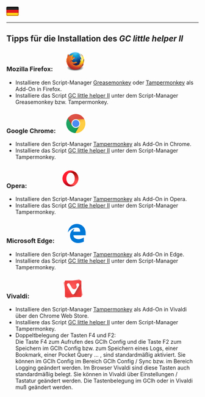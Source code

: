 <a href="#user-content-de" title=""><img src="../images/flag_de.png"></a>

---
## Tipps für die Installation des *GC little helper II* <a id="user-content-de"></a>  

### Mozilla Firefox: <span> &nbsp; &nbsp; &nbsp; &nbsp; </span> <img src="/images/mozilla_firefox_logo_small.png" title="Mozilla Firefox" alt="Mozilla Firefox">
* Installiere den Script-Manager [Greasemonkey](https://addons.mozilla.org/de/firefox/addon/greasemonkey/) oder [Tampermonkey](https://addons.mozilla.org/de/firefox/addon/tampermonkey/) als Add-On in Firefox. 
* Installiere das Script [GC little helper II](https://github.com/2Abendsegler/GClh/raw/master/gc_little_helper_II.user.js) unter dem Script-Manager Greasemonkey bzw. Tampermonkey.  

### Google Chrome: <span> &nbsp; &nbsp; &nbsp; </span> <img src="/images/google_chrome_logo_small.png" title="Google Chrom" alt="Google Chrom"> 
* Installiere den Script-Manager [Tampermonkey](https://chrome.google.com/webstore/detail/tampermonkey/dhdgffkkebhmkfjojejmpbldmpobfkfo) als Add-On in Chrome. 
* Installiere das Script [GC little helper II](https://github.com/2Abendsegler/GClh/raw/master/gc_little_helper_II.user.js) unter dem Script-Manager Tampermonkey.  

### Opera: <span> &nbsp; &nbsp; &nbsp; &nbsp; &nbsp; &nbsp; &nbsp; &nbsp; &nbsp; &nbsp; &nbsp; </span> <img src="/images/opera_logo_small.png" title="Opera" alt="Opera"> 
* Installiere den Script-Manager [Tampermonkey](https://addons.opera.com/de/extensions/details/tampermonkey-beta) als Add-On in Opera. 
* Installiere das Script [GC little helper II](https://github.com/2Abendsegler/GClh/raw/master/gc_little_helper_II.user.js) unter dem Script-Manager Tampermonkey.  

### Microsoft Edge: <span> &nbsp; &nbsp; &nbsp; &nbsp; </span> <img src="/images/microsoft_edge_logo_small.png" title="Microsoft Edge" alt="Microsoft Edge">
* Installiere den Script-Manager [Tampermonkey](https://www.microsoft.com/en-us/store/p/tampermonkey/9nblggh5162s) als Add-On in Edge. 
* Installiere das Script [GC little helper II](https://github.com/2Abendsegler/GClh/raw/master/gc_little_helper_II.user.js) unter dem Script-Manager Tampermonkey.  

### Vivaldi: <span> &nbsp; &nbsp; &nbsp; &nbsp; &nbsp; &nbsp; &nbsp; &nbsp; &nbsp; &nbsp; &nbsp; </span> <img src="/images/vivaldi_logo_small.png" title="Vivaldi" alt="Vivaldi"> 
* Installiere den Script-Manager [Tampermonkey](https://chrome.google.com/webstore/detail/tampermonkey/dhdgffkkebhmkfjojejmpbldmpobfkfo) als Add-On in Vivaldi über den Chrome Web Store. 
* Installiere das Script [GC little helper II](https://github.com/2Abendsegler/GClh/raw/master/gc_little_helper_II.user.js) unter dem Script-Manager Tampermonkey.
* Doppeltbelegung der Tasten F4 und F2:  
Die Taste F4 zum Aufrufen des GClh Config und die Taste F2 zum Speichern im GClh Config bzw. zum Speichern eines Logs, einer Bookmark, einer Pocket Query ... , sind standardmäßig aktiviert. Sie können im GClh Config im Bereich GClh Config / Sync bzw. im Bereich Logging geändert werden. Im Browser Vivaldi sind diese Tasten auch standardmäßig belegt. Sie können in Vivaldi über Einstellungen / Tastatur geändert werden. 
Die Tastenbelegung im GClh oder in Vivaldi muß geändert werden.
